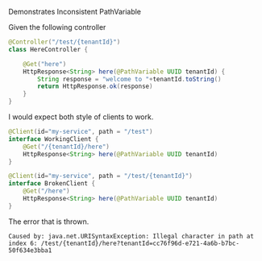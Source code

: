Demonstrates Inconsistent PathVariable

Given the following controller
```java
@Controller("/test/{tenantId}")
class HereController {

    @Get("here")
    HttpResponse<String> here(@PathVariable UUID tenantId) {
        String response = "welcome to "+tenantId.toString()
        return HttpResponse.ok(response)
    }
}
```

I would expect both style of clients to work.

```java
@Client(id="my-service", path = "/test")
interface WorkingClient {
    @Get("/{tenantId}/here")
    HttpResponse<String> here(@PathVariable UUID tenantId)
}
```

```java
@Client(id="my-service", path = "/test/{tenantId}")
interface BrokenClient {
    @Get("/here")
    HttpResponse<String> here(@PathVariable UUID tenantId)
}
```

The error that is thrown.

```shell
Caused by: java.net.URISyntaxException: Illegal character in path at index 6: /test/{tenantId}/here?tenantId=cc76f96d-e721-4a6b-b7bc-50f634e3bba1
```